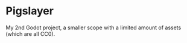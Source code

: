 # Pigslayer
My 2nd Godot project, a smaller scope with a limited amount of assets (which are all CC0).
